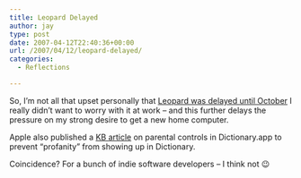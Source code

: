 ```yaml
---
title: Leopard Delayed
author: jay
type: post
date: 2007-04-12T22:40:36+00:00
url: /2007/04/12/leopard-delayed/
categories:
  - Reflections

---
```

So, I’m not all that upset personally that [Leopard was delayed until October][1] I really didn’t want to worry with it at work &#8211; and this further delays the pressure on my strong desire to get a new home computer.

Apple also published a [KB article][2] on parental controls in Dictionary.app to prevent “profanity” from showing up in Dictionary.

Coincidence? For a bunch of indie software developers &#8211; I think not 😉

 [1]: http://www.prnewswire.com/cgi-bin/stories.pl?ACCT=109&STORY=/www/story/04-12-2007/0004564657&EDATE=
 [2]: http://docs.info.apple.com/article.html?artnum=305348